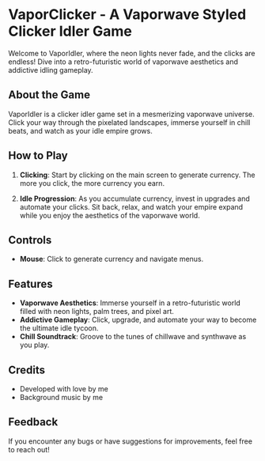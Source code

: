 # VaporClicker - A Vaporwave Styled Clicker Idler Game

Welcome to VaporIdler, where the neon lights never fade, and the clicks are endless! Dive into a retro-futuristic world of vaporwave aesthetics and addictive idling gameplay.

## About the Game
VaporIdler is a clicker idler game set in a mesmerizing vaporwave universe. Click your way through the pixelated landscapes, immerse yourself in chill beats, and watch as your idle empire grows.

## How to Play
1. **Clicking**: Start by clicking on the main screen to generate currency. The more you click, the more currency you earn.
   
2. **Idle Progression**: As you accumulate currency, invest in upgrades and automate your clicks. Sit back, relax, and watch your empire expand while you enjoy the aesthetics of the vaporwave world.

## Controls
- **Mouse**: Click to generate currency and navigate menus.

## Features
- **Vaporwave Aesthetics**: Immerse yourself in a retro-futuristic world filled with neon lights, palm trees, and pixel art.
- **Addictive Gameplay**: Click, upgrade, and automate your way to become the ultimate idle tycoon.
- **Chill Soundtrack**: Groove to the tunes of chillwave and synthwave as you play.


## Credits
- Developed with love by me
- Background music by me

## Feedback
If you encounter any bugs or have suggestions for improvements, feel free to reach out!
